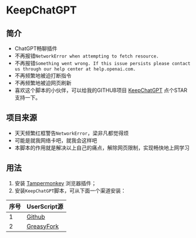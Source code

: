 # KeepChatGPT

## 简介
- ChatGPT畅聊插件
- 不再报错```NetworkError when attempting to fetch resource.```
- 不再报错```Something went wrong. If this issue persists please contact us through our help center at help.openai.com.```
- 不再频繁地被迫打断指令
- 不再频繁地被迫网页刷新
- 喜欢这个脚本的小伙伴，可以给我的GITHUB项目 [KeepChatGPT](https://github.com/xcanwin/KeepChatGPT/) 点个STAR支持一下。

## 项目来源
- 天天频繁红框警告```NetworkError```，梁非凡都觉得烦
- 可能是就我网络卡吧，就我会这样吧
- 本脚本的作用就是解决以上自己的痛点，解除网页限制，实现畅快地上网学习

## 用法
1. 安装 [Tampermonkey](https://www.tampermonkey.net/) 浏览器插件；
2. 安装```KeepChatGPT```脚本，可从下面一个渠道安装：

| 序号 | UserScript源 |
| --- | --- |
| 1 | [Github](https://raw.githubusercontent.com/xcanwin/KeepChatGPT/main/KeepChatGPT.user.js) |
| 2 | [GreasyFork](https://greasyfork.org/) |

